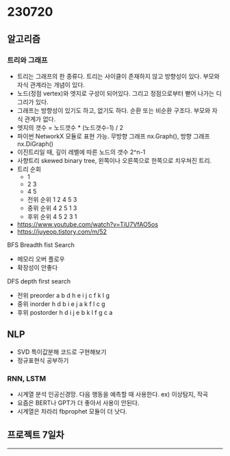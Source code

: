 # 230720

## 알고리즘

### 트리와 그래프

- 트리는 그래프의 한 종류다. 트리는 사이클이 존재하지 않고 방향성이 있다. 부모와 자식 관계라는 개념이 있다.
- 노드(정점 vertex)와 엣지로 구성이 되어있다. 그리고 정점으로부터 뻗어 나가는 디그리가 있다.
- 그래프는 방향성이 있기도 하고, 없기도 하다. 순환 또는 비순환 구조다. 부모와 자식 관계가 없다.
- 엣지의 갯수 = 노드갯수 \* (노드갯수-1) / 2
- 파이썬 NetworkX 모듈로 표현 가능. 무방향 그래프 nx.Graph(), 방향 그래프 nx.DiGraph()
- 이진트리일 때, 깊이 레벨에 따른 노드의 갯수 2^n-1
- 사향트리 skewed binary tree, 왼쪽이나 오른쪽으로 한쪽으로 치우쳐진 트리.
- 트리 순회
  - 1
  - 2 3
  - 4 5
  - 전위 순위 1 2 4 5 3
  - 중위 순위 4 2 5 1 3
  - 후위 순위 4 5 2 3 1
- https://www.youtube.com/watch?v=TiU7VfAO5os
- https://juyeop.tistory.com/m/52

BFS Breadth fist Search

- 메모리 오버 플로우
- 확장성이 안좋다

DFS depth first search

- 전위 preorder a b d h e i j c f k l g
- 중위 inorder h d b i e j a k f l c g
- 후위 postorder h d i j e b k l f g c a

## NLP

- SVD 특이값분해 코드로 구현해보기
- 정규표현식 공부하기

### RNN, LSTM

- 시계열 분석 인공신경망. 다음 행동을 예측할 때 사용한다. ex) 이상탐지, 작곡
- 요즘은 BERT나 GPT가 더 좋아서 사용이 안된다.
- 시계열은 차라리 fbprophet 모듈이 더 낫다.

## 프로젝트 7일차

---
